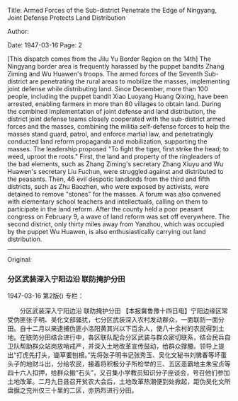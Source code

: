 Title: Armed Forces of the Sub-district Penetrate the Edge of Ningyang, Joint Defense Protects Land Distribution

Author:

Date: 1947-03-16
Page: 2

[This dispatch comes from the Jilu Yu Border Region on the 14th] The Ningyang border area is frequently harassed by the puppet bandits Zhang Ziming and Wu Huawen's troops. The armed forces of the Seventh Sub-district are penetrating the rural areas to mobilize the masses, implementing joint defense while distributing land. Since December, more than 100 people, including the puppet bandit Xiao Luoyang Huang Qixing, have been arrested, enabling farmers in more than 80 villages to obtain land. During the combined implementation of joint defense and land distribution, the district joint defense teams closely cooperated with the sub-district armed forces and the masses, combining the militia self-defense forces to help the masses stand guard, patrol, and enforce martial law, and penetratingly conducted land reform propaganda and mobilization, supporting the masses. The leadership proposed "To fight the tiger, first strike the head; to weed, uproot the roots." First, the land and property of the ringleaders of the bad elements, such as Zhang Ziming's secretary Zhang Xiuyu and Wu Huawen's secretary Liu Fuchun, were struggled against and distributed to the peasants. Then, 46 evil despotic landlords from the third and fifth districts, such as Zhu Baozhen, who were exposed by activists, were detained to remove "stones" for the masses. A forum was also convened with elementary school teachers and intellectuals, calling on them to participate in the land reform. After the county held a poor peasant congress on February 9, a wave of land reform was set off everywhere. The second district, only thirty miles away from Yanzhou, which was occupied by the puppet Wu Huawen, is also enthusiastically carrying out land distribution.



<hr /> 

Original: 


### 分区武装深入宁阳边沿  联防掩护分田

1947-03-16
第2版()
专栏：

　　分区武装深入宁阳边沿
    联防掩护分田
    【本报冀鲁豫十四日电】宁阳边缘区常受伪匪张子明、吴化文部骚扰，七分区武装深入农村发动群众，一面联防一面分田。自十二月以来逮捕伪匪小洛阳黄其兴以下百余人，使八十余村的农民得到土地。在联防分田结合进行中，各区联队配合分区武装与群众密切联系，结合民兵自卫队帮助群众站岗放哨戒严，并深入土地改革宣传鼓动，给群众撑腰。领导上提出“打虎先打头，锄草要刨根。”先将张子明书记张秀玉、吴化文秘书刘怫春等坏蛋头子的地财斗出，分给农民，接着将积极分子所检举的三、五区恶霸地主朱宝贞等四十六人扣押，给群众搬“石头”，又召集小学教员知识分子座谈会，号召他们参加土地改革。二月九日县召开贫农大会后，土地改革热潮便到处掀起，距伪吴化文所盘据之兖州仅三十里的二区，亦热烈进行分田。
